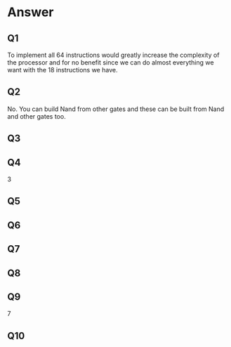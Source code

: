 # Answer
## Q1
To implement all 64 instructions would greatly increase the complexity of the processor and for no benefit since we can do almost everything we want with the 18 instructions we have.

## Q2

No. You can build Nand from other gates and these can be built from Nand and other gates too.

## Q3



## Q4

3

## Q5



## Q6



## Q7



## Q8



## Q9

7

## Q10


